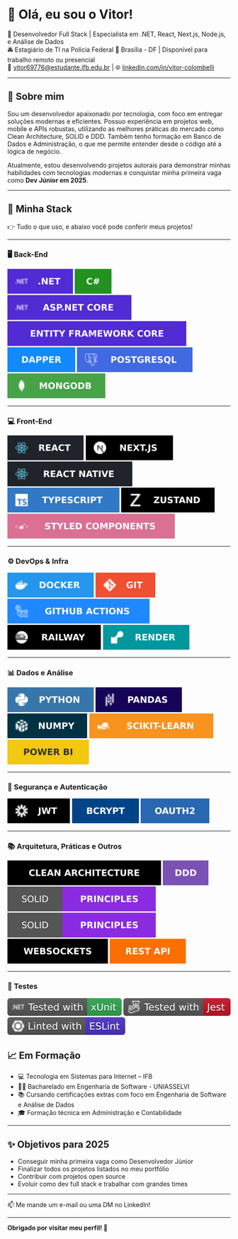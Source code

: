 # 👋 Olá, eu sou o Vitor!

🎯 Desenvolvedor Full Stack | Especialista em .NET, React, Next.js, Node.js, e Análise de Dados  
🚔 Estagiário de TI na Polícia Federal
📍 Brasília - DF | Disponível para trabalho remoto ou presencial  
📧 vitor69776@estudante.ifb.edu.br | 🌐 [linkedin.com/in/vitor-colombelli](https://linkedin.com/in/vitor-colombelli)  

---

## 🚀 Sobre mim

Sou um desenvolvedor apaixonado por tecnologia, com foco em entregar soluções modernas e eficientes. Possuo experiência em projetos web, mobile e APIs robustas, utilizando as melhores práticas do mercado como Clean Architecture, SOLID e DDD. Também tenho formação em Banco de Dados e Administração, o que me permite entender desde o código até a lógica de negócio.

Atualmente, estou desenvolvendo projetos autorais para demonstrar minhas habilidades com tecnologias modernas e conquistar minha primeira vaga como **Dev Júnior em 2025**.

---

## 🧰 Minha Stack

👉 Tudo o que uso, e abaixo você pode conferir meus projetos!

---

### 🖥️ Back-End

<div align="left">
  <img src="imgshields/back-end/dotnet.svg/" />
  <img src="imgshields/back-end/csharp.svg/" />
  <img src="imgshields/back-end/aspdotnet.svg/" />
  <img src="imgshields/back-end/ef.svg/" />
  <img src="imgshields/back-end/dapper.svg" />
  <img src="imgshields/back-end/psql.svg/" />
  <img src="imgshields/back-end/mongodb.svg/" />
</div>

---

### 💻 Front-End

<div align="left">
  <img src="imgshields/front-end/react.svg/" />
  <img src="imgshields/front-end/next.svg/" />
  <img src="imgshields/front-end/rn.svg/" />
  <img src="imgshields/front-end/ts.svg/" />
  <img src="imgshields/front-end/zustand.svg/" />
  <img src="imgshields/front-end/sc.svg/" />
</div>

---

### ⚙️ DevOps & Infra

<div align="left">
  <img src="imgshields/devops-infra/docker.svg" />
  <img src="imgshields/devops-infra/git.svg" />
  <img src="imgshields/devops-infra/github actions.svg" />
  <img src="imgshields/devops-infra/railway.svg" />
  <img src="imgshields/devops-infra/render.svg" />
</div>

---

### 📊 Dados e Análise

<div align="left">
  <img src="imgshields/data-analysis/python.svg" />
  <img src="imgshields/data-analysis/pandas.svg" />
  <img src="imgshields/data-analysis/numpy.svg" />
  <img src="imgshields/data-analysis/scikit.svg" />
  <img src="imgshields/data-analysis/power-bi.svg" />
</div>

---

### 🔐 Segurança e Autenticação

<div align="left">
  <img src="imgshields/security/jwt.svg" />
  <img src="imgshields/security/bcrypt.svg" />
  <img src="imgshields/security/oauth2.svg" />
</div>

---

### 📚 Arquitetura, Práticas e Outros

<div align="left">
  <img src="imgshields/arch/clean.svg" />
  <img src="imgshields/arch/ddd.svg" />
  <img src="imgshields/arch/solid.svg" />
  <img src="imgshields/arch/principles.svg" />
  <img src="imgshields/arch/websockets.svg" />
  <img src="imgshields/arch/rest.svg" />
</div>

---

### 🧪 Testes

<div align="left">
  <img src="imgshields/tests/xunit.svg"/>
  <img src="imgshields/tests/jest.svg"/>
  <img src="imgshields/tests/eslint.svg"/>
</div>

## 📈 Em Formação

- 💻 Tecnologia em Sistemas para Internet – IFB
- 🧑‍🔬 Bacharelado em Engenharia de Software - UNIASSELVI  
- 📚 Cursando certificações extras com foco em Engenharia de Software e Análise de Dados  
- 🎓 Formação técnica em Administração e Contabilidade  

---

## ✨ Objetivos para 2025

- Conseguir minha primeira vaga como Desenvolvedor Júnior
- Finalizar todos os projetos listados no meu portfólio
- Contribuir com projetos open source
- Evoluir como dev full stack e trabalhar com grandes times

---

📫 Me mande um e-mail ou uma DM no LinkedIn!

---

**Obrigado por visitar meu perfil! 🚀**
